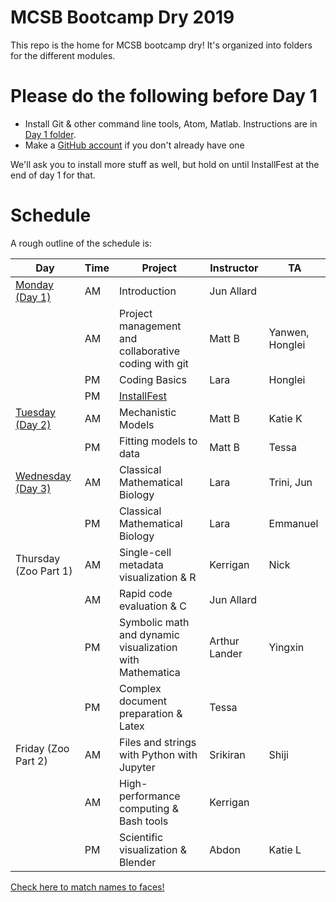 # MCSB Bootcamp Dry 2019

This repo is the home for MCSB bootcamp dry! It's organized into folders for the different modules.

# Please do the following before Day 1

* Install Git & other command line tools, Atom, Matlab. Instructions are in [Day 1 folder](/Day%201/README.MD).
* Make a [GitHub account](https://github.com/join) if you don't already have one

We'll ask you to install more stuff as well, but hold on until InstallFest at the end of day 1 for that.

# Schedule
A rough outline of the schedule is:

Day | Time | Project | Instructor | TA
--- | --- | --- | --- | ---
[Monday (Day 1)](https://github.com/allardjun/MCSBBootcampDry/tree/master/Day%201) | AM | Introduction | Jun Allard | &nbsp;
&nbsp; | AM | Project management and collaborative coding with git | Matt B | Yanwen, Honglei
&nbsp; | PM | Coding Basics | Lara | Honglei
&nbsp; | PM | [InstallFest](/Day%201/InstallFest.md) | &nbsp; | &nbsp;
[Tuesday (Day 2)](https://github.com/allardjun/MCSBBootcampDry/tree/master/Day%202) | AM | Mechanistic Models | Matt B | Katie K
&nbsp; | PM | Fitting models to data | Matt B | Tessa
[Wednesday (Day 3)](https://github.com/allardjun/MCSBBootcampDry/tree/master/Day%203) | AM | Classical Mathematical Biology | Lara | Trini, Jun
&nbsp; | PM | Classical Mathematical Biology | Lara | Emmanuel
Thursday (Zoo Part 1) | AM | Single-cell metadata visualization & R | Kerrigan | Nick
&nbsp; | AM | Rapid code evaluation & C | Jun Allard |
&nbsp; | PM | Symbolic math and dynamic visualization with Mathematica | Arthur Lander | Yingxin
&nbsp; | PM | Complex document preparation & Latex | Tessa
Friday (Zoo Part 2) | AM | Files and strings with Python with Jupyter | Srikiran | Shiji
&nbsp; | AM | High-performance computing & Bash tools | Kerrigan
&nbsp; | PM | Scientific visualization & Blender | Abdon | Katie L

[Check here to match names to faces!](http://mcsb.uci.edu/students/current-students)
